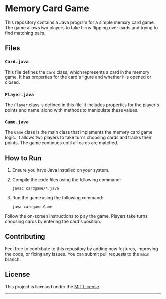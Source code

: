 # Memory Card Game

This repository contains a Java program for a simple memory card game. The game allows two players to take turns flipping over cards and trying to find matching pairs.

## Files

### `Card.java`

This file defines the `Card` class, which represents a card in the memory game. It has properties for the card's figure and whether it is opened or closed.

### `Player.java`

The `Player` class is defined in this file. It includes properties for the player's points and name, along with methods to manipulate these values.

### `Game.java`

The `Game` class is the main class that implements the memory card game logic. It allows two players to take turns choosing cards and tracks their points. The game continues until all cards are matched.

## How to Run

1. Ensure you have Java installed on your system.
2. Compile the code files using the following command:

   ```shell
   javac cardgame/*.java
   ```

3. Run the game using the following command:

   ```shell
   java cardgame.Game
   ```

Follow the on-screen instructions to play the game. Players take turns choosing cards by entering the card's position.

## Contributing

Feel free to contribute to this repository by adding new features, improving the code, or fixing any issues. You can submit pull requests to the `main` branch.

## License

This project is licensed under the [MIT License](LICENSE).

---
